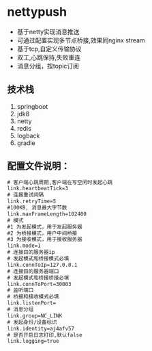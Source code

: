 # nettypush
  - 基于netty实现消息推送
  - 可通过配置实现多节点桥接,效果同nginx stream
  - 基于tcp,自定义传输协议
  - 双工,心跳保持,失败重连
  - 消息分组，按topic订阅

## 技术栈
  1. springboot
  2. jdk8
  3. netty
  4. redis
  5. logback
  7. gradle

## 配置文件说明：
```xml
# 客户端心跳周期,客户端在写空闲时发起心跳
link.heartbeatTick=3
# 连接重试间隔
link.retryTime=5
#100KB, 消息最大字节数
link.maxFrameLength=102400
# 模式
#1 为发起模式，用于发起服务器
#2 为桥接模式，用户中间桥接
#3 为接收模式，用于接收服务器
link.mode=1
# 连接目的服务器ip
# 发起模式和桥接模式必填
link.connToIp=127.0.0.1
# 连接目的服务器端口
# 发起模式和桥接桥接必填
link.connToPort=30003
# 监听端口
# 桥接和接收模式必填
link.listenPort=
# 消息分组
link.group=NC_LINK
# 发起身份/设备标识
link.identity=aj4afv57
# 是否开启日志打印,默认false
link.logging=true
```


